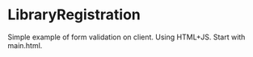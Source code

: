 # LibraryRegistration
Simple example of form validation on client. Using HTML+JS. Start with main.html. 
